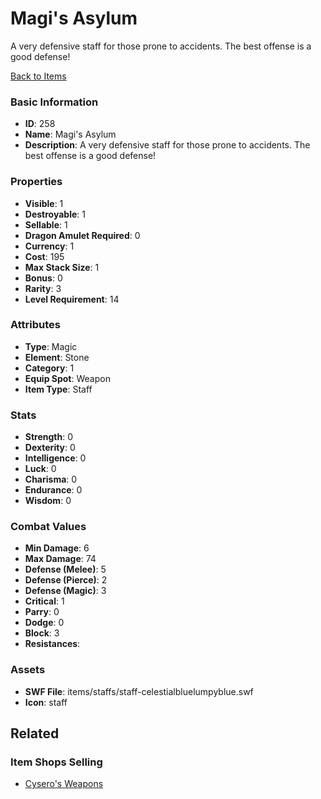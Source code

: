 # Magi's Asylum

A very defensive staff for those prone to accidents. The best offense is a good defense!

[Back to Items](../items.md)

### Basic Information

- **ID**: 258
- **Name**: Magi&#039;s Asylum
- **Description**: A very defensive staff for those prone to accidents. The best offense is a good defense!

### Properties

- **Visible**: 1
- **Destroyable**: 1
- **Sellable**: 1
- **Dragon Amulet Required**: 0
- **Currency**: 1
- **Cost**: 195
- **Max Stack Size**: 1
- **Bonus**: 0
- **Rarity**: 3
- **Level Requirement**: 14

### Attributes

- **Type**: Magic
- **Element**: Stone
- **Category**: 1
- **Equip Spot**: Weapon
- **Item Type**: Staff

### Stats

- **Strength**: 0
- **Dexterity**: 0
- **Intelligence**: 0
- **Luck**: 0
- **Charisma**: 0
- **Endurance**: 0
- **Wisdom**: 0

### Combat Values

- **Min Damage**: 6
- **Max Damage**: 74
- **Defense (Melee)**: 5
- **Defense (Pierce)**: 2
- **Defense (Magic)**: 3
- **Critical**: 1
- **Parry**: 0
- **Dodge**: 0
- **Block**: 3
- **Resistances**: 

### Assets

- **SWF File**: items/staffs/staff-celestialbluelumpyblue.swf
- **Icon**: staff

## Related

### Item Shops Selling

- [Cysero's Weapons](../item-shops/44-cysero-s-weapons.md)

